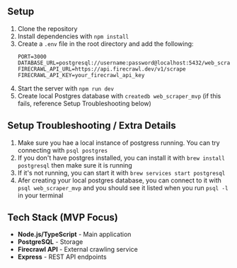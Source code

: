 ## Setup

1. Clone the repository
2. Install dependencies with `npm install`
3. Create a `.env` file in the root directory and add the following:
   ```
   PORT=3000
   DATABASE_URL=postgresql://username:password@localhost:5432/web_scraper_mvp
   FIRECRAWL_API_URL=https://api.firecrawl.dev/v1/scrape
   FIRECRAWL_API_KEY=your_firecrawl_api_key
   ```
4. Start the server with `npm run dev`
5. Create local Postgres database with `createdb web_scraper_mvp` (if this fails, reference Setup Troubleshooting below)

## Setup Troubleshooting / Extra Details

1. Make sure you hae a local instance of postgress running. You can try connecting with `psql postgres`
2. If you don't have postgres installed, you can install it with `brew install postgresql` then make sure it is running
3. If it's not running, you can start it with `brew services start postgresql`
4. Afer creating your local postgres database, you can connect to it with `psql web_scraper_mvp` and you should see it listed when you run `psql -l` in your terminal

## Tech Stack (MVP Focus)

- **Node.js/TypeScript** - Main application
- **PostgreSQL** - Storage
- **Firecrawl API** - External crawling service
- **Express** - REST API endpoints

